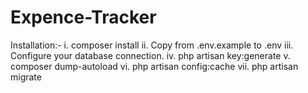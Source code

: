 # Expence-Tracker

Installation:-
i. composer install
ii. Copy from .env.example to .env
iii. Configure your database connection.
iv. php artisan key:generate
v. composer dump-autoload
vi. php artisan config:cache
vii. php artisan migrate
